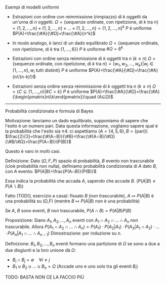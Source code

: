 Esempi di modelli uniformi
- Estrazioni con ordine con reimmissione (rimpiazzo) di $k$ oggetti da un'urna di $n$ oggetti.
  $Ω=\{\text{sequenze ordinate, con ripetizione, di }k\text{ tra }n\}=\{1,2,…,n\}×\{1,2,…,n\}×…×\{1,2,…,n\}=\{1,2,…,n\}^k$
  $P$ è uniforme
  $P(A)=\frac{\#A}{\#Ω}=\frac{\#A}{n^k}$
- In modo analogo, $k$ lanci di un dado equilibrato
  $Ω=\{\text{sequenze ordinate, con ripetizione, di }k\text{ tra }\{1,…,6\}\}$
  $P$ è uniforme
  $\#Ω=6^k$

- Estrazioni con ordine senza reimmissione di $k$ oggetti tra $n$ ($k≤n$)
  $Ω=\{\text{sequenze ordinate, con ripetizione, di }k\text{ tra }n\}=\{w_1,w_2,…,w_k\}|w_i∈\{1,…,n\},w_i \text{ tutti distinti}\}$
  $P$ è uniforme
  $P(A)=\frac{\#A}{\#Ω}=\frac{\#A}{n!/(n-k)!}$

- Estrazioni senza ordine senza reimmissione di $k$ oggetti tra $n$ ($k≤n$)
  $Ω=\{C⊆\{1,…,,n\}|\#C=k\}$
  $P$ è uniforme
    $P(A)=\frac{\#A}{\#Ω}=\frac{\#A}{\begin{pmatrix}n\\k\end{pmatrix}}\quad (A⊆Ω)$

---

Probabilità condizionata e formula di Bayes

Motivazione: lanciamo un dado equilibrato, supponiamo di sapere che l'esito è un numero pari.
Data questa informazione, vogliamo sapere qual è la probabilità che l'esito sia ≥4: ci aspettiamo $(A=\{4,5,6\},B=\{\text{pari}\})$
$\frac{2}{3}=\frac{\#(A∩B)}{\#B}=\frac{\#(A∩B)/\#Ω}{\#B/\#Ω}=\frac{P(A∩B)}{P(B)}$

Questo è varo in molti casi.

Definizione: Dato $(Ω,F,P)$ spazio di probabilità, $B$ evento non trascurabile (cioè probabilità non nulla), definiamo probabilità condizionata di $A$ dato $B$, con $A$ evento:
$P(A|B)=\frac{P(A∩B)}{P(B)}$

Essa indica la probabilità che accada $A$, sapendo che accade $B$. ($P(A|B)≠P(A∖B)$)

Fatto (TODO, esercizio a casa): fissato $B$ (non trascurabile), $A↦P(A|B)$ è una probabilità su (Ω,F) (mentre $B↦P(A|B)$ non è una probabilità)

Se $A$, $B$ sono eventi, $B$ non trascurabile, $P(A∩B)=P(A|B)P(B)$

Proposizione: Siano $A_1,A_2,…,A_n$ eventi con $A_1∩A_2∩…∩A_n$ non trascurabile. Allora $P(A_1∩A_2∩…∩A_n)=P(A_1)·P(A_2|A_1)·P(A_3|A_1∩A_2)·…·P(A_n|A_1∩…∩A_{n-1})$
Dimostrazione: per induzione su $n$.

Definizione: $B_1,B_2,...,B_n$ eventi formano una partizione di $Ω$ se sono a due a due disgiunti e la loro unione dà $Ω$:
- $B_i∩B_j=∅\quad ∀i≠j$
- $B_1∪B_2∪...∪B_n=Ω$
(Accade uno e uno solo tra gli eventi $B_i$)

TODO: BASTA NON CE LA FACCIO PIÙ

